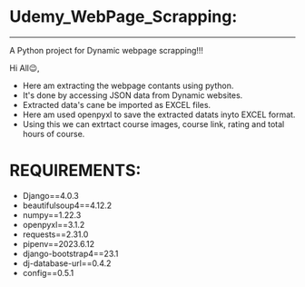 # Udemy_WebPage_Scrapping:
--------------------------

A Python project for Dynamic webpage scrapping!!!

Hi All😉,
  *  Here am extracting the webpage contants using python.
  *  It's done by accessing JSON data from Dynamic websites.
  *  Extracted data's cane be imported as EXCEL files.
  *  Here am used openpyxl to save the extracted datats inyto EXCEL format.
  *  Using this we can extrtact course images, course link, rating and total hours of course.

# REQUIREMENTS:
* Django==4.0.3
* beautifulsoup4==4.12.2
* numpy==1.22.3
* openpyxl==3.1.2
* requests==2.31.0
* pipenv==2023.6.12
* django-bootstrap4==23.1
* dj-database-url==0.4.2
* config==0.5.1

